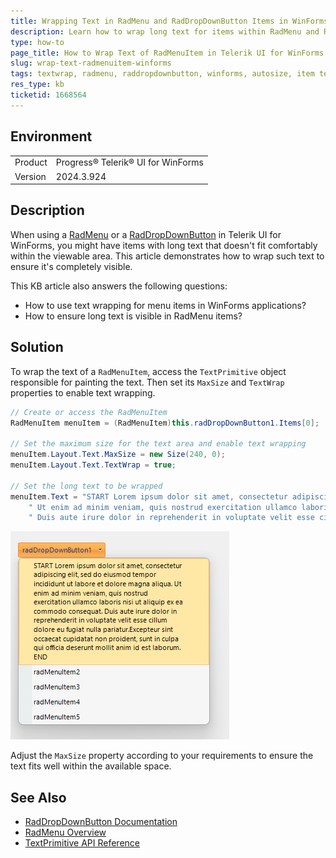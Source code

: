 ```yaml
---
title: Wrapping Text in RadMenu and RadDropDownButton Items in WinForms
description: Learn how to wrap long text for items within RadMenu and RadDropDownButton in Telerik UI for WinForms to ensure text visibility.
type: how-to
page_title: How to Wrap Text of RadMenuItem in Telerik UI for WinForms
slug: wrap-text-radmenuitem-winforms
tags: textwrap, radmenu, raddropdownbutton, winforms, autosize, item text
res_type: kb
ticketid: 1668564
---
```


## Environment

<table>
<tbody>
<tr>
<td>Product</td>
<td>Progress® Telerik® UI for WinForms</td>
</tr>
<tr>
<td>Version</td>
<td>2024.3.924</td>
</tr>
</table>

## Description

When using a [RadMenu](https://docs.telerik.com/devtools/winforms/controls/menus/menu/overview) or a [RadDropDownButton](https://docs.telerik.com/devtools/winforms/controls/dropdown-and-listcontrol/dropdownbutton) in Telerik UI for WinForms, you might have items with long text that doesn't fit comfortably within the viewable area. This article demonstrates how to wrap such text to ensure it's completely visible.

This KB article also answers the following questions:
- How to use text wrapping for menu items in WinForms applications?
- How to ensure long text is visible in RadMenu items?

## Solution

To wrap the text of a `RadMenuItem`, access the `TextPrimitive` object responsible for painting the text. Then set its `MaxSize` and `TextWrap` properties to enable text wrapping. 

```csharp
// Create or access the RadMenuItem
RadMenuItem menuItem = (RadMenuItem)this.radDropDownButton1.Items[0];

// Set the maximum size for the text area and enable text wrapping
menuItem.Layout.Text.MaxSize = new Size(240, 0);
menuItem.Layout.Text.TextWrap = true;

// Set the long text to be wrapped
menuItem.Text = "START Lorem ipsum dolor sit amet, consectetur adipiscing elit, sed do eiusmod tempor incididunt ut labore et dolore magna aliqua." +
    " Ut enim ad minim veniam, quis nostrud exercitation ullamco laboris nisi ut aliquip ex ea commodo consequat." +
    " Duis aute irure dolor in reprehenderit in voluptate velit esse cillum dolore eu fugiat nulla pariatur.Excepteur sint occaecat cupidatat non proident,";
```

![menuitem-text-wrap](images/menuitem-text-wrap.png) 

Adjust the `MaxSize` property according to your requirements to ensure the text fits well within the available space.

## See Also

- [RadDropDownButton Documentation](https://docs.telerik.com/devtools/winforms/controls/dropdown-and-listcontrol/dropdownbutton)
- [RadMenu Overview](https://docs.telerik.com/devtools/winforms/controls/menu/overview)
- [TextPrimitive API Reference](https://docs.telerik.com/devtools/winforms/api/telerik.wincontrols.primitives.textprimitive)

